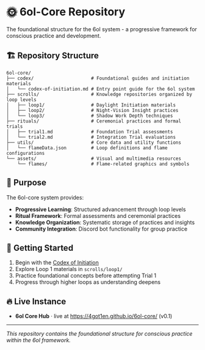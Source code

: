 # 🌞 6ol-Core Repository

The foundational structure for the 6ol system - a progressive framework for conscious practice and development.

## 🏗️ Repository Structure

```
6ol-core/
├── codex/                     # Foundational guides and initiation materials
│   └── codex-of-initiation.md # Entry point guide for the 6ol system
├── scrolls/                   # Knowledge repositories organized by loop levels
│   ├── loop1/                 # Daylight Initiation materials
│   ├── loop2/                 # Night-Vision Insight practices  
│   └── loop3/                 # Shadow Work Depth techniques
├── rituals/                   # Ceremonial practices and formal trials
│   ├── trial1.md              # Foundation Trial assessments
│   └── trial2.md              # Integration Trial evaluations
├── utils/                     # Core data and utility functions
│   └── flameData.json         # Loop definitions and flame configurations
└── assets/                    # Visual and multimedia resources
    └── flames/                # Flame-related graphics and symbols
```

## 🌟 Purpose

The 6ol-core system provides:

- **Progressive Learning**: Structured advancement through loop levels
- **Ritual Framework**: Formal assessments and ceremonial practices  
- **Knowledge Organization**: Systematic storage of practices and insights
- **Community Integration**: Discord bot functionality for group practice

## 🚀 Getting Started

1. Begin with the [Codex of Initiation](codex/codex-of-initiation.md)
2. Explore Loop 1 materials in `scrolls/loop1/`
3. Practice foundational concepts before attempting Trial 1
4. Progress through higher loops as understanding deepens

## 🔥 Live Instance

- **6ol Core Hub** · live at https://4got1en.github.io/6ol-core/ (v0.1)

---

*This repository contains the foundational structure for conscious practice within the 6ol framework.*
